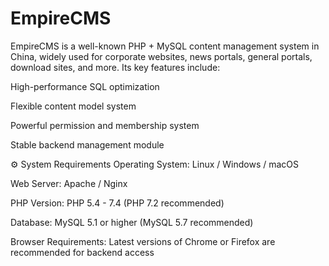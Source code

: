 # EmpireCMS
EmpireCMS is a well-known PHP + MySQL content management system in China, widely used for corporate websites, news portals, general portals, download sites, and more. Its key features include:

High-performance SQL optimization

Flexible content model system

Powerful permission and membership system

Stable backend management module

⚙️ System Requirements
Operating System: Linux / Windows / macOS

Web Server: Apache / Nginx

PHP Version: PHP 5.4 - 7.4 (PHP 7.2 recommended)

Database: MySQL 5.1 or higher (MySQL 5.7 recommended)

Browser Requirements: Latest versions of Chrome or Firefox are recommended for backend access
